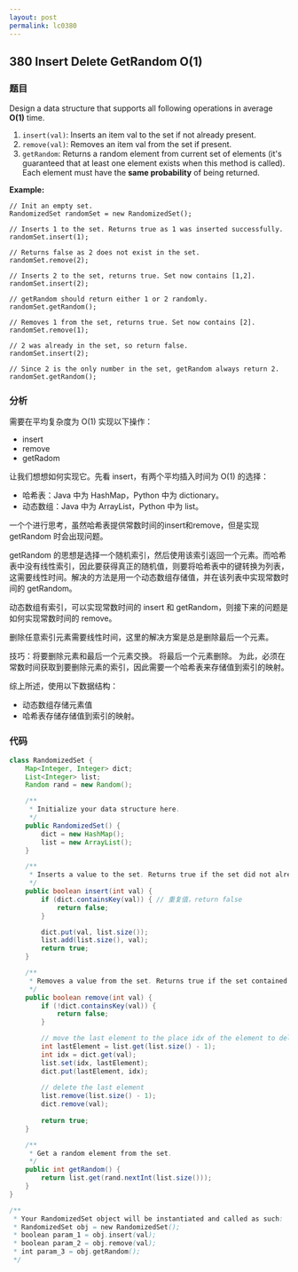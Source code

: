 ```yaml
---
layout: post
permalink: lc0380
---
```


## 380 Insert Delete GetRandom O\(1\)

### 题目

Design a data structure that supports all following operations in average **O\(1\)** time.

1. `insert(val)`: Inserts an item val to the set if not already present.
2. `remove(val)`: Removes an item val from the set if present.
3. `getRandom`: Returns a random element from current set of elements \(it's guaranteed that at least one element exists when this method is called\). Each element must have the **same probability** of being returned.

**Example:**

```text
// Init an empty set.
RandomizedSet randomSet = new RandomizedSet();

// Inserts 1 to the set. Returns true as 1 was inserted successfully.
randomSet.insert(1);

// Returns false as 2 does not exist in the set.
randomSet.remove(2);

// Inserts 2 to the set, returns true. Set now contains [1,2].
randomSet.insert(2);

// getRandom should return either 1 or 2 randomly.
randomSet.getRandom();

// Removes 1 from the set, returns true. Set now contains [2].
randomSet.remove(1);

// 2 was already in the set, so return false.
randomSet.insert(2);

// Since 2 is the only number in the set, getRandom always return 2.
randomSet.getRandom();
```

### 分析

需要在平均复杂度为 O\(1\) 实现以下操作：

* insert 
* remove 
* getRadom 

让我们想想如何实现它。先看 insert，有两个平均插入时间为 O\(1\) 的选择：

* 哈希表：Java 中为 HashMap，Python 中为 dictionary。 
* 动态数组：Java 中为 ArrayList，Python 中为 list。 

一个个进行思考，虽然哈希表提供常数时间的insert和remove，但是实现 getRandom 时会出现问题。

getRandom 的思想是选择一个随机索引，然后使用该索引返回一个元素。而哈希表中没有线性索引，因此要获得真正的随机值，则要将哈希表中的键转换为列表，这需要线性时间。解决的方法是用一个动态数组存储值，并在该列表中实现常数时间的 getRandom。

动态数组有索引，可以实现常数时间的 insert 和 getRandom，则接下来的问题是如何实现常数时间的 remove。

删除任意索引元素需要线性时间，这里的解决方案是总是删除最后一个元素。

技巧：将要删除元素和最后一个元素交换。 将最后一个元素删除。 为此，必须在常数时间获取到要删除元素的索引，因此需要一个哈希表来存储值到索引的映射。

综上所述，使用以下数据结构：

* 动态数组存储元素值 
* 哈希表存储存储值到索引的映射。

### 代码

```java
class RandomizedSet {
    Map<Integer, Integer> dict;
    List<Integer> list;
    Random rand = new Random();

    /**
     * Initialize your data structure here.
     */
    public RandomizedSet() {
        dict = new HashMap();
        list = new ArrayList();
    }

    /**
     * Inserts a value to the set. Returns true if the set did not already contain the specified element.
     */
    public boolean insert(int val) {
        if (dict.containsKey(val)) { // 重复值，return false
            return false;
        }

        dict.put(val, list.size());
        list.add(list.size(), val);
        return true;
    }

    /**
     * Removes a value from the set. Returns true if the set contained the specified element.
     */
    public boolean remove(int val) {
        if (!dict.containsKey(val)) {
            return false;
        }

        // move the last element to the place idx of the element to delete
        int lastElement = list.get(list.size() - 1);
        int idx = dict.get(val);
        list.set(idx, lastElement);
        dict.put(lastElement, idx);
        
        // delete the last element
        list.remove(list.size() - 1);
        dict.remove(val);
        
        return true;
    }

    /**
     * Get a random element from the set.
     */
    public int getRandom() {
        return list.get(rand.nextInt(list.size()));
    }
}

/**
 * Your RandomizedSet object will be instantiated and called as such:
 * RandomizedSet obj = new RandomizedSet();
 * boolean param_1 = obj.insert(val);
 * boolean param_2 = obj.remove(val);
 * int param_3 = obj.getRandom();
 */
```

